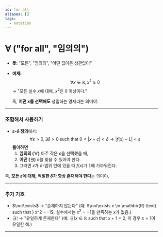 ```yaml
---
id: for all
aliases: []
tags:
  - notation
---
```


# **$\forall$ ("for all", "임의의")**
- **뜻:** "모든", "임의의", "어떤 값이든 상관없이"
- **예제:**  
  $$
  \forall x \in \mathbb{R}, x^2 \geq 0
  $$
  → "모든 실수 $x$에 대해, $x^2$은 0 이상이다."

  즉, **어떤 $x$를 선택해도** 성립하는 명제라는 의미야.

---

### **조합해서 사용하기**
- **$\varepsilon$-$\delta$ 정의**에서:
  $$
  \forall \varepsilon > 0, \exists \delta > 0 \text{ such that } 0 < |x - c| < \delta \Rightarrow |f(x) - L| < \varepsilon
  $$
  **풀이하면**  
  1. **임의의 ($\forall$)** 아주 작은 $\varepsilon$을 선택했을 때,  
  2. **어떤 ($\exists$)** $\delta$를 찾을 수 있어야 한다.  
  3. 그러면 $x$가 $\delta$-범위 안에 있을 때 $f(x)$가 $L$에 가까워진다.

즉, **모든 $\varepsilon$에 대해, 적절한 $\delta$가 항상 존재해야 한다**는 의미야.

---

### **추가 기호**
- $\not\exists$ → "존재하지 않는다" (예: $\not\exists x \in \mathbb{R} \text{ such that } x^2 = -1$, 실수에서는 $x^2 = -1$을 만족하는 $x$가 없음.)
- $\exists!$ → "유일하게 존재한다" (예: $\exists! x \in \mathbb{R} \text{ such that } x+1 = 2$, 이 경우 $x = 1$이 유일한 해.)

---
